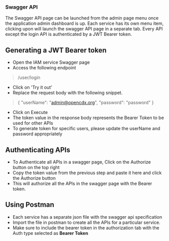 ### Swagger API

The Swagger API page can be launched from the admin page menu once the application admin dashboard is up.
Each service has its own menu item, clicking upon will launch the swagger API page in a separate tab.
Every API except the login API is authenticated by a JWT Bearer token. 

## Generating a JWT Bearer token
- Open the IAM service Swagger page
- Access the following endpoint
> /user/login
- Click on 'Try it out'
- Replace the request body with the following snippet.
> {
"userName": "admin@opencdx.org",
"password": "password"
}
- Click on Execute
- The token value in the response body represents the Bearer Token to be used for other APIs
- To generate token for specific users, please update the userName and password appropriately

## Authenticating APIs
- To Authenticate all APIs in a swagger page, Click on the Authorize button on the top right
- Copy the token value from the previous step and paste it here and click the Authorize button
- This will authorize all the APIs in the swagger page with the Bearer token.

## Using Postman
- Each service has a separate json file with the swagger api specification
- Import the file in postman to create all the APIs for a particular service.
- Make sure to include the bearer token in the authorization tab with the Auth type selected as **Bearer Token**